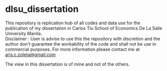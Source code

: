 # dlsu_dissertation
This repository is replication hub of all codes and data use for the publication of my dissertation in Carlos Tiu School of Economics De La Salle University Manila.  
Disclaimer : User is advise to use this the repository with discretion and the author don't guarantee the workability of the code and shall not be use in commercial purposes. For more information please contact me at aris.c.zoleta@gmail.com

The view in this dissertation is of mine and not of the others. 
